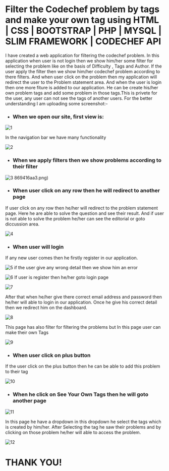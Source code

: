 # Filter the Codechef problem by tags and make your own tag using HTML | CSS | BOOTSTRAP | PHP | MYSQL | SLIM FRAMEWORK | CODECHEF API

I have created a web application for filtering the codechef problem. In this application when user is not login then we show him/her 
some filter for selecting the problem like on the basis of Difficulty , Tags and Author. If the user apply the filter then we show him/her
codechef problem according to there filters. And when user click on the problem then my application will redirect the user to the Problem statement 
area.
And when the user is login then one more fiture is added to our application. He can be create his/her own problem tags and add some problem in
those tags.This is privete for the user, any user can not see the tags of another users.
For the better understanding I am uploading some screenshot:-

- ### When we open our site, first view is:

![1](https://user-images.githubusercontent.com/44003571/100517031-f554a300-31ad-11eb-9ae5-32d944888c77.png)

In the navigation bar we have many functionality 

![2](https://user-images.githubusercontent.com/44003571/100517090-541a1c80-31ae-11eb-821e-153869416aa3.png)

- ### When we apply filters then we show problems according to their filter

![3](https://user-images.githubusercontent.com/44003571/100517141-b541f000-31ae-11eb-9f0d-a5a5212beace.png)
869416aa3.png)

- ### When user click on any row then he will redirect to another page 
If user click on any row then he/her will redirect to the problem statement page.
Here he are able to solve the question and see their result. And if user is not able to solve the problem he/her can see the editorial or
goto diccussion area.

![4](https://user-images.githubusercontent.com/44003571/100517274-7e200e80-31af-11eb-9f31-a04a7e69b84e.png)

- ### When user will login 
If any new user comes then he firstly register in our application. 

![5](https://user-images.githubusercontent.com/44003571/100517445-8fb5e600-31b0-11eb-9498-2beabebeccae.png)
if the user give any wrong detail then we show him an error

![6](https://user-images.githubusercontent.com/44003571/100517504-eb806f00-31b0-11eb-86ba-35f2bad05530.png)
If user is register then he/her goto login page

![7](https://user-images.githubusercontent.com/44003571/100517560-59c53180-31b1-11eb-8115-e04b8a039bf8.png)

After that when he/her give there correct email address and password 
then he/her will able to login in our application. Once he give his correct detail then we redirect him on the dashboard.

![8](https://user-images.githubusercontent.com/44003571/100517587-95f89200-31b1-11eb-86b3-0200a372cd6a.png)

This page has also filter for filtering the problems but In this page user can make their own Tags

![9](https://user-images.githubusercontent.com/44003571/100517630-f38cde80-31b1-11eb-90a9-b6d0d9b46812.png)

- ### When user click on plus button
If the user click on the plus button then he can be able to add this problem to their tag

![10](https://user-images.githubusercontent.com/44003571/100517668-5aaa9300-31b2-11eb-854d-a9a327c1fb25.png)

- ### When he click on **See Your Own Tags** then he will goto another page

![11](https://user-images.githubusercontent.com/44003571/100517709-c260de00-31b2-11eb-9350-d4d6a3c3295b.png)

In this page he have a dropdown in this dropdown he select the tags which is created by him/her.
After Selecting the tag he saw their problems and by clicking on those problem he/her will able to access the problem.

![12](https://user-images.githubusercontent.com/44003571/100517771-43b87080-31b3-11eb-9caf-071e67b845d9.png)


#                                                 THANK YOU!


